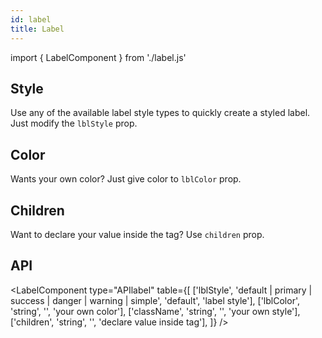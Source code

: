 ```yaml
---
id: label
title: Label
---
```


import { LabelComponent } from './label.js'

 ## Style

<p>Use any of the available label style types to quickly create a styled label. Just modify the <code>lblStyle</code> prop.</p>
<LabelComponent type="lblStyle" style={['Default', 'Primary', 'Success', 'Danger', 'Warning', 'Simple']} />

## Color

<p>Wants your own color? Just give color to <code>lblColor</code> prop.</p>
<LabelComponent type="lblColor" style={['red']} />


<!-- ## Classname

<p>Wants your own style? Just create style on your css and declare it to <code>className</code> prop.</p>
<LabelComponent type="className" style={['styled']} /> -->

## Children

<p>Want to declare your value inside the tag? Use <code>children</code> prop.</p>
<LabelComponent type="children" style={['']} />

## API

<LabelComponent type="APIlabel" table={[
    ['lblStyle', 'default | primary | success | danger | warning | simple', 'default', 'label style'], 
    ['lblColor', 'string', '', 'your own color'], 
    ['className', 'string', '', 'your own style'], 
    ['children', 'string', '', 'declare value inside tag'],
]} />